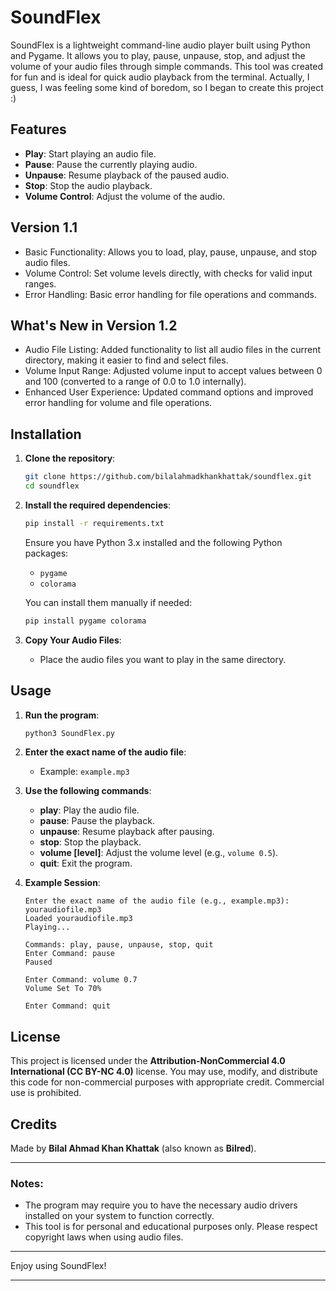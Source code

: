 # SoundFlex

SoundFlex is a lightweight command-line audio player built using Python and Pygame. It allows you to play, pause, unpause, stop, and adjust the volume of your audio files through simple commands. This tool was created for fun and is ideal for quick audio playback from the terminal.
Actually, I guess, I was feeling some kind of boredom, so I began to create this project :)

## Features
- **Play**: Start playing an audio file.
- **Pause**: Pause the currently playing audio.
- **Unpause**: Resume playback of the paused audio.
- **Stop**: Stop the audio playback.
- **Volume Control**: Adjust the volume of the audio.

## Version 1.1
- Basic Functionality: Allows you to load, play, pause, unpause, and stop audio files.
- Volume Control: Set volume levels directly, with checks for valid input ranges.
- Error Handling: Basic error handling for file operations and commands.

## What's New in Version 1.2
- Audio File Listing: Added functionality to list all audio files in the current directory, making it easier to find and select files.
- Volume Input Range: Adjusted volume input to accept values between 0 and 100 (converted to a range of 0.0 to 1.0 internally).
- Enhanced User Experience: Updated command options and improved error handling for volume and file operations.


## Installation

1. **Clone the repository**:
    ```sh
    git clone https://github.com/bilalahmadkhankhattak/soundflex.git
    cd soundflex
    ```

2. **Install the required dependencies**:
    ```sh
    pip install -r requirements.txt
    ```

    Ensure you have Python 3.x installed and the following Python packages:
    - `pygame`
    - `colorama`

    You can install them manually if needed:
    ```sh
    pip install pygame colorama
    ```

3. **Copy Your Audio Files**:
    - Place the audio files you want to play in the same directory.

## Usage

1. **Run the program**:
    ```sh
    python3 SoundFlex.py
    ```

2. **Enter the exact name of the audio file**:
    - Example: `example.mp3`
  
3. **Use the following commands**:
    - **play**: Play the audio file.
    - **pause**: Pause the playback.
    - **unpause**: Resume playback after pausing.
    - **stop**: Stop the playback.
    - **volume [level]**: Adjust the volume level (e.g., `volume 0.5`).
    - **quit**: Exit the program.

4. **Example Session**:
    ```
    Enter the exact name of the audio file (e.g., example.mp3): youraudiofile.mp3
    Loaded youraudiofile.mp3
    Playing...

    Commands: play, pause, unpause, stop, quit
    Enter Command: pause
    Paused

    Enter Command: volume 0.7
    Volume Set To 70%

    Enter Command: quit
    ```

## License

This project is licensed under the **Attribution-NonCommercial 4.0 International (CC BY-NC 4.0)** license. You may use, modify, and distribute this code for non-commercial purposes with appropriate credit. Commercial use is prohibited.

## Credits

Made by **Bilal Ahmad Khan Khattak** (also known as **Bilred**). 

---

### Notes:
- The program may require you to have the necessary audio drivers installed on your system to function correctly.
- This tool is for personal and educational purposes only. Please respect copyright laws when using audio files.

---

Enjoy using SoundFlex!

--- 
